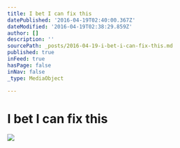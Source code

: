 ```yaml
---
title: I bet I can fix this
datePublished: '2016-04-19T02:40:00.367Z'
dateModified: '2016-04-19T02:38:29.859Z'
author: []
description: ''
sourcePath: _posts/2016-04-19-i-bet-i-can-fix-this.md
published: true
inFeed: true
hasPage: false
inNav: false
_type: MediaObject

---
```

# I bet I can fix this
![](https://the-grid-user-content.s3-us-west-2.amazonaws.com/6a4f1460-76e3-4a82-b8fc-45fb07746ddb.jpg)